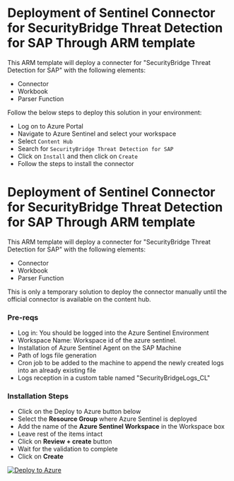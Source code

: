 # Deployment of Sentinel Connector for SecurityBridge Threat Detection for SAP Through ARM template
This ARM template will deploy a connecter for "SecurityBridge Threat Detection for SAP" with the following elements:
* Connector
* Workbook
* Parser Function

Follow the below steps to deploy this solution in your environment:
* Log on to Azure Portal
* Navigate to Azure Sentinel and select your workspace
* Select `Content Hub`
* Search for `SecurityBridge Threat Detection for SAP`
* Click on `Install` and then click on `Create`
* Follow the steps to install the connector

# Deployment of Sentinel Connector for SecurityBridge Threat Detection for SAP Through ARM template

This ARM template will deploy a connecter for "SecurityBridge Threat Detection for SAP" with the following elements:
* Connector
* Workbook
* Parser Function

This is only a temporary solution to deploy the connector manually until the official connector is available on the content hub.

### Pre-reqs
* Log in: You should be logged into the Azure Sentinel Environment
* Workspace Name: Workspace id of the azure sentinel.
* Installation of Azure Sentinel Agent on the SAP Machine
* Path of logs file generation
* Cron job to be added to the machine to append the newly created logs into an already existing file
* Logs reception in a custom table named "SecurityBridgeLogs_CL"

### Installation Steps 
* Click on the Deploy to Azure button below
* Select the **Resource Group** where Azure Sentinel is deployed
* Add the name of the **Azure Sentinel Workspace** in the Workspace box
* Leave rest of the items intact 
* Click on **Review + create** button
* Wait for the validation to complete
* Click on **Create**

[![Deploy to Azure](https://aka.ms/deploytoazurebutton)](https://portal.azure.com/#create/Microsoft.Template/uri/https%3A%2F%2Fraw.githubusercontent.com%2Ffrozenstrawberries%2FAzure-Sentinel%2Fmaster%2FSolutions%2FSecurityBridge%2FPackage%2FmainTemplate.json)